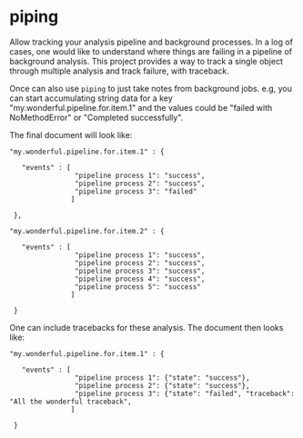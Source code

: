 piping
======

Allow tracking your analysis pipeline and background processes. In a log of cases, one would like to 
understand where things are failing in a pipeline of background analysis. This project
provides a way to track a single object through multiple analysis and track failure, with traceback. 

Once can also use `piping` to just take notes from background jobs. e.g, you can start accumulating
string data for a key "my.wonderful.pipeline.for.item.1" and the values could be "failed with NoMethodError"
or "Completed successfully".

The final document will look like:

    "my.wonderful.pipeline.for.item.1" : {

       "events" : [
                    "pipeline process 1": "success",
                    "pipeline process 2": "success",
                    "pipeline process 3": "failed"
                   ]

     },

    "my.wonderful.pipeline.for.item.2" : {

       "events" : [
                    "pipeline process 1": "success",
                    "pipeline process 2": "success",
                    "pipeline process 3": "success",
                    "pipeline process 4": "success",
                    "pipeline process 5": "success"
                   ]

     }    


   
One can include tracebacks for these analysis. The document then looks like:


    "my.wonderful.pipeline.for.item.1" : {

       "events" : [
                    "pipeline process 1": {"state": "success"},
                    "pipeline process 2": {"state": "success"},
                    "pipeline process 3": {"state": "failed", "traceback": "All the wonderful traceback",
                   ]

     }



